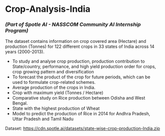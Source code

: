 # Crop-Analysis-India
### _(Part of Spotle AI - NASSCOM Community AI Internship Program)_ 
The dataset contains information on crop covered area (Hectare) and production (Tonnes) for 122 different crops in 33 states of India across 14 years (2000-2013).
- To study and analyse crop production, production contribution to State/country, performance, and high yield production order for crops, crop growing pattern and diversification
- To forecast the product of the crop for future periods, which can be used to formulate crop-related schemes.
- Average production of the crops in India.
- Crop with maximum yield (Tonnes / Hectare)
- Comparative study on Rice production between Odisha and West Bengal.
- State with the highest production of Wheat
- Model to predict the production of Rice in 2014 for Andhra Pradesh, Uttar Pradesh and Tamil Nadu

Dataset: https://cdn.spotle.ai/datasets/state-wise-crop-production-India.zip 
